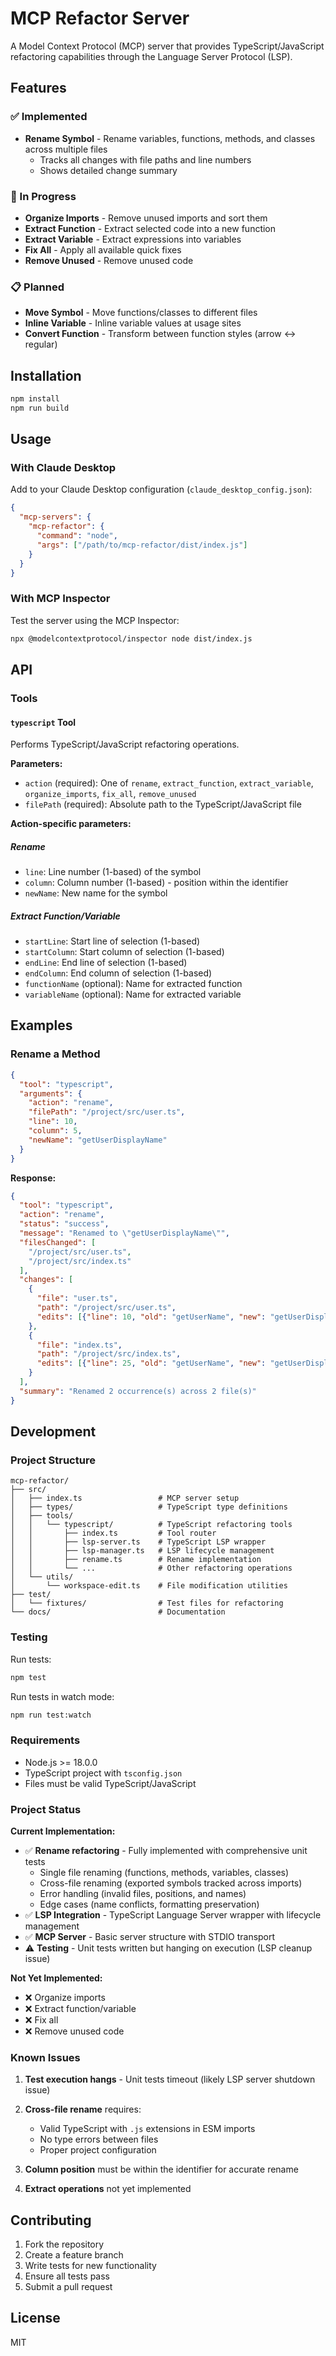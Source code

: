 # MCP Refactor Server

A Model Context Protocol (MCP) server that provides TypeScript/JavaScript refactoring capabilities through the Language Server Protocol (LSP).

## Features

### ✅ Implemented
- **Rename Symbol** - Rename variables, functions, methods, and classes across multiple files
  - Tracks all changes with file paths and line numbers
  - Shows detailed change summary

### 🚧 In Progress
- **Organize Imports** - Remove unused imports and sort them
- **Extract Function** - Extract selected code into a new function
- **Extract Variable** - Extract expressions into variables
- **Fix All** - Apply all available quick fixes
- **Remove Unused** - Remove unused code

### 📋 Planned
- **Move Symbol** - Move functions/classes to different files
- **Inline Variable** - Inline variable values at usage sites
- **Convert Function** - Transform between function styles (arrow ↔ regular)

## Installation

```bash
npm install
npm run build
```

## Usage

### With Claude Desktop

Add to your Claude Desktop configuration (`claude_desktop_config.json`):

```json
{
  "mcp-servers": {
    "mcp-refactor": {
      "command": "node",
      "args": ["/path/to/mcp-refactor/dist/index.js"]
    }
  }
}
```

### With MCP Inspector

Test the server using the MCP Inspector:

```bash
npx @modelcontextprotocol/inspector node dist/index.js
```

## API

### Tools

#### `typescript` Tool

Performs TypeScript/JavaScript refactoring operations.

**Parameters:**
- `action` (required): One of `rename`, `extract_function`, `extract_variable`, `organize_imports`, `fix_all`, `remove_unused`
- `filePath` (required): Absolute path to the TypeScript/JavaScript file

**Action-specific parameters:**

##### Rename
- `line`: Line number (1-based) of the symbol
- `column`: Column number (1-based) - position within the identifier
- `newName`: New name for the symbol

##### Extract Function/Variable
- `startLine`: Start line of selection (1-based)
- `startColumn`: Start column of selection (1-based)
- `endLine`: End line of selection (1-based)
- `endColumn`: End column of selection (1-based)
- `functionName` (optional): Name for extracted function
- `variableName` (optional): Name for extracted variable

## Examples

### Rename a Method

```json
{
  "tool": "typescript",
  "arguments": {
    "action": "rename",
    "filePath": "/project/src/user.ts",
    "line": 10,
    "column": 5,
    "newName": "getUserDisplayName"
  }
}
```

**Response:**
```json
{
  "tool": "typescript",
  "action": "rename",
  "status": "success",
  "message": "Renamed to \"getUserDisplayName\"",
  "filesChanged": [
    "/project/src/user.ts",
    "/project/src/index.ts"
  ],
  "changes": [
    {
      "file": "user.ts",
      "path": "/project/src/user.ts",
      "edits": [{"line": 10, "old": "getUserName", "new": "getUserDisplayName"}]
    },
    {
      "file": "index.ts",
      "path": "/project/src/index.ts",
      "edits": [{"line": 25, "old": "getUserName", "new": "getUserDisplayName"}]
    }
  ],
  "summary": "Renamed 2 occurrence(s) across 2 file(s)"
}
```

## Development

### Project Structure

```
mcp-refactor/
├── src/
│   ├── index.ts                 # MCP server setup
│   ├── types/                   # TypeScript type definitions
│   ├── tools/
│   │   └── typescript/          # TypeScript refactoring tools
│   │       ├── index.ts         # Tool router
│   │       ├── lsp-server.ts    # TypeScript LSP wrapper
│   │       ├── lsp-manager.ts   # LSP lifecycle management
│   │       ├── rename.ts        # Rename implementation
│   │       └── ...              # Other refactoring operations
│   └── utils/
│       └── workspace-edit.ts    # File modification utilities
├── test/
│   └── fixtures/                # Test files for refactoring
└── docs/                        # Documentation

```

### Testing

Run tests:
```bash
npm test
```

Run tests in watch mode:
```bash
npm run test:watch
```

### Requirements

- Node.js >= 18.0.0
- TypeScript project with `tsconfig.json`
- Files must be valid TypeScript/JavaScript

### Project Status

**Current Implementation:**
- ✅ **Rename refactoring** - Fully implemented with comprehensive unit tests
  - Single file renaming (functions, methods, variables, classes)
  - Cross-file renaming (exported symbols tracked across imports)
  - Error handling (invalid files, positions, and names)
  - Edge cases (name conflicts, formatting preservation)
- ✅ **LSP Integration** - TypeScript Language Server wrapper with lifecycle management
- ✅ **MCP Server** - Basic server structure with STDIO transport
- ⚠️ **Testing** - Unit tests written but hanging on execution (LSP cleanup issue)

**Not Yet Implemented:**
- ❌ Organize imports
- ❌ Extract function/variable
- ❌ Fix all
- ❌ Remove unused code

### Known Issues

1. **Test execution hangs** - Unit tests timeout (likely LSP server shutdown issue)

2. **Cross-file rename** requires:
   - Valid TypeScript with `.js` extensions in ESM imports
   - No type errors between files
   - Proper project configuration

3. **Column position** must be within the identifier for accurate rename

4. **Extract operations** not yet implemented

## Contributing

1. Fork the repository
2. Create a feature branch
3. Write tests for new functionality
4. Ensure all tests pass
5. Submit a pull request

## License

MIT